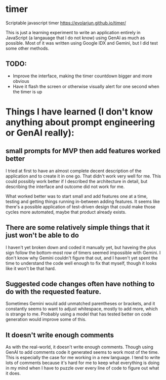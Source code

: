 # timer
Scriptable javascript timer  https://evolarjun.github.io/timer/

This is just a learning experiment to write an application entirely in JavaScript (a langauage that I do not know) using GenAI as much as possible. Most of it was written using Google IDX and Gemini, but I did test some other methods.

## TODO:
- Improve the interface, making the timer countdown bigger and more obvious
- Have it flash the screen or otherwise visually alert for one second when the timer is up


# Things I have learned (I don't know anything about prompt engineering or GenAI really):

## small prompts for MVP then add features worked better

I tried at first to have an almost complete decent description of the application and to create it in one go. That didn't work very well for me. This could possibly work better if I described the architecture in detail, but describing the interface and outcome did not work for me.

What worked better was to start small and add features one at a time, testing and getting things running in-between adding features. It seems like there's a possible application of test-driven design that could make those cycles more automated, maybe that product already exists.

## There are some relatively simple things that it just won't be able to do

I haven't yet broken down and coded it manually yet, but haveing the plus sign follow the bottom-most row of timers seemed impossible with Gemini. I don't know why Gemini couldn't figure that out, and I haven't yet spent the time to understand the code well enough to fix that myself, though it looks like it won't be that hard. 

## Suggested code changes often have nothing to do with the requested feature.

Sometimes Gemini would add unmatched parentheses or brackets, and it constantly seems to want to adjust whitespace, mostly to add more, which is strange to me. Probably using a model that has tested better on code generation would improve some of this.

## It doesn't write enough comments

As with the real-world, it doesn't write enough comments. Though using GenAI to add comments code it generated seems to work most of the time.
This is especially the case for me working in a new language. I tend to write lots of comments because it's hard for me to keep what everything is doing in my mind when I have to puzzle over every line of code to figure out what it does. 
